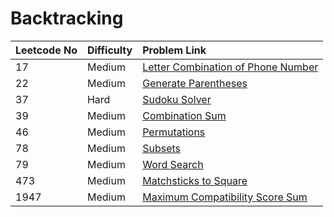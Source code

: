 # Backtracking



| Leetcode No | Difficulty | Problem Link |
| :--- | :--- | :--- |
| 17 | Medium | [Letter Combination of Phone Number](../difficulty-based-problem-index/leetcode-medium/leetcode-17-letter-combinations-of-a-phone-number.md) |
| 22 | Medium | [Generate Parentheses](../difficulty-based-problem-index/leetcode-medium/leetcode-22-generate-parentheses.md) |
| 37 | Hard | [Sudoku Solver](../difficulty-based-problem-index/leetcode-hard/leetcode-37-sudoku-solver.md) |
| 39 | Medium | [Combination Sum](../difficulty-based-problem-index/leetcode-medium/leetcode-39-combination-sum.md) |
| 46 | Medium | [Permutations](../difficulty-based-problem-index/leetcode-medium/leetcode-46-permutations.md) |
| 78 | Medium | [Subsets](../difficulty-based-problem-index/leetcode-medium/leetcode-78-subsets.md) |
| 79 | Medium | [Word Search](../difficulty-based-problem-index/leetcode-medium/leetcode-79-word-search.md) |
| 473 | Medium | [Matchsticks to Square](../difficulty-based-problem-index/leetcode-medium/leetcode-473-matchsticks-to-square.md) |
| 1947 | Medium | [Maximum Compatibility Score Sum](../difficulty-based-problem-index/leetcode-medium/leetcode-1947-maximum-compatibility-score-sum.md) |

